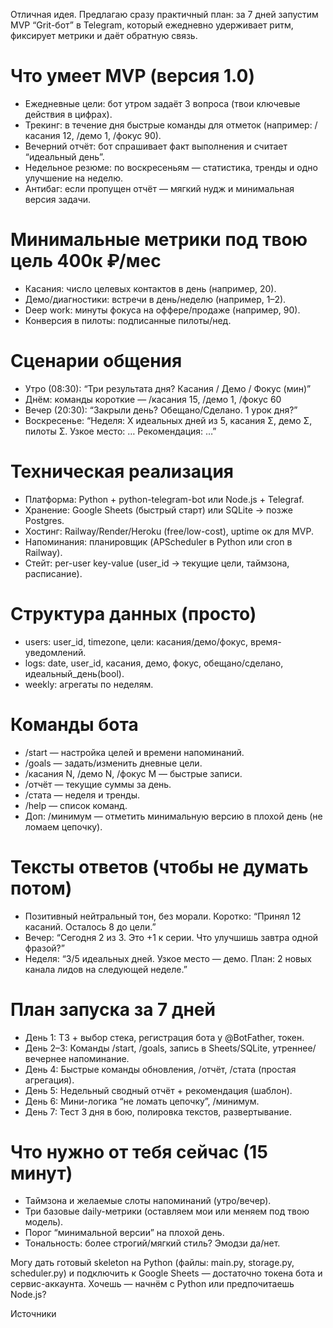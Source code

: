 Отличная идея. Предлагаю сразу практичный план: за 7 дней запустим MVP “Grit-бот” в Telegram, который ежедневно удерживает ритм, фиксирует метрики и даёт обратную связь.

# Что умеет MVP (версия 1.0)
- Ежедневные цели: бот утром задаёт 3 вопроса (твои ключевые действия в цифрах).
- Трекинг: в течение дня быстрые команды для отметок (например: /касания 12, /демо 1, /фокус 90).
- Вечерний отчёт: бот спрашивает факт выполнения и считает “идеальный день”.
- Недельное резюме: по воскресеньям — статистика, тренды и одно улучшение на неделю.
- Антибаг: если пропущен отчёт — мягкий нудж и минимальная версия задачи.

# Минимальные метрики под твою цель 400к ₽/мес
- Касания: число целевых контактов в день (например, 20).
- Демо/диагностики: встречи в день/неделю (например, 1–2).
- Deep work: минуты фокуса на оффере/продаже (например, 90).
- Конверсия в пилоты: подписанные пилоты/нед.

# Сценарии общения
- Утро (08:30): “Три результата дня? Касания / Демо / Фокус (мин)”
- Днём: команды короткие — /касания 15, /демо 1, /фокус 60
- Вечер (20:30): “Закрыли день? Обещано/Сделано. 1 урок дня?”
- Воскресенье: “Неделя: X идеальных дней из 5, касания Σ, демо Σ, пилоты Σ. Узкое место: … Рекомендация: …”

# Техническая реализация
- Платформа: Python + python-telegram-bot или Node.js + Telegraf.
- Хранение: Google Sheets (быстрый старт) или SQLite → позже Postgres.
- Хостинг: Railway/Render/Heroku (free/low-cost), uptime ок для MVP.
- Напоминания: планировщик (APScheduler в Python или cron в Railway).
- Стейт: per-user key-value (user_id -> текущие цели, таймзона, расписание).

# Структура данных (просто)
- users: user_id, timezone, цели: касания/демо/фокус, время-уведомлений.
- logs: date, user_id, касания, демо, фокус, обещано/сделано, идеальный_день(bool).
- weekly: агрегаты по неделям.

# Команды бота
- /start — настройка целей и времени напоминаний.
- /goals — задать/изменить дневные цели.
- /касания N, /демо N, /фокус M — быстрые записи.
- /отчёт — текущие суммы за день.
- /стата — неделя и тренды.
- /help — список команд.
- Доп: /минимум — отметить минимальную версию в плохой день (не ломаем цепочку).

# Тексты ответов (чтобы не думать потом)
- Позитивный нейтральный тон, без морали. Коротко: “Принял 12 касаний. Осталось 8 до цели.”
- Вечер: “Сегодня 2 из 3. Это +1 к серии. Что улучшишь завтра одной фразой?”
- Неделя: “3/5 идеальных дней. Узкое место — демо. План: 2 новых канала лидов на следующей неделе.”

# План запуска за 7 дней
- День 1: ТЗ + выбор стека, регистрация бота у @BotFather, токен.
- День 2–3: Команды /start, /goals, запись в Sheets/SQLite, утреннее/вечернее напоминание.
- День 4: Быстрые команды обновления, /отчёт, /стата (простая агрегация).
- День 5: Недельный сводный отчёт + рекомендация (шаблон).
- День 6: Мини-логика “не ломать цепочку”, /минимум.
- День 7: Тест 3 дня в бою, полировка текстов, развертывание.

# Что нужно от тебя сейчас (15 минут)
- Таймзона и желаемые слоты напоминаний (утро/вечер).
- Три базовые daily-метрики (оставляем мои или меняем под твою модель).
- Порог “минимальной версии” на плохой день.
- Тональность: более строгий/мягкий стиль? Эмодзи да/нет.

Могу дать готовый skeleton на Python (файлы: main.py, storage.py, scheduler.py) и подключить к Google Sheets — достаточно токена бота и сервис-аккаунта. Хочешь — начнём с Python или предпочитаешь Node.js?

Источники
